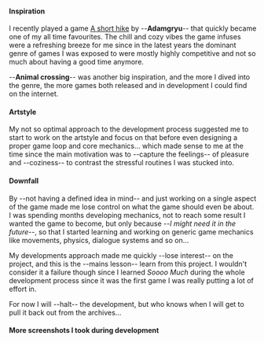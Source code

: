 
#### Inspiration

I recently played a game [A short hike](https://adamgryu.itch.io/a-short-hike) by --**Adamgryu**-- that quickly became one of my all time favourites.
The chill and cozy vibes the game infuses were a refreshing breeze for me since in the latest years the dominant genre of games I was exposed to were mostly highly competitive and not so much about having a good time anymore.

--**Animal crossing**-- was another big inspiration, and the more I dived into the genre, the more games both released and in development I could find on the internet.

#### Artstyle

My not so optimal approach to the development process suggested me to start to work on the artstyle and focus on that before even designing a proper game loop and core mechanics... which made sense to me at the time since the main motivation was to --capture the feelings-- of pleasure and --coziness-- to contrast the stressful routines I was stucked into. 

#### Downfall

By --not having a defined idea in mind-- and just working on a single aspect of the game made me lose control on what the game should even be about.
I was spending months developing mechanics, not to reach some result I wanted the game to become, but only because --*I might need it in the future*--, so that I started learning and working on generic game mechanics like movements, physics, dialogue systems and so on... 

My developments approach made me quickly --lose interest-- on the project, and this is the --mains lesson-- learn from this project.
I wouldn't consider it a failure though since I learned *Soooo Much* during the whole development process since it was the first game I was really putting a lot of effort in.

For now I will --halt-- the development, but who knows when I will get to pull it back out from the archives...


#### More screenshots I took during development
